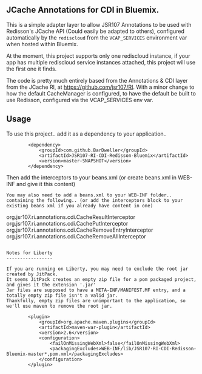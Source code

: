 JCache Annotations for CDI in Bluemix.
--------------------------------------

This is a simple adapter layer to allow JSR107 Annotations to be used with
Redisson's JCache API (Could easily be adapted to others), configured automatically 
by the `rediscloud` from the `VCAP_SERVICES` environment var when hosted within Bluemix.

At the moment, this project supports only one rediscloud instance, if your app has multiple
rediscloud service instances attached, this project will use the first one it finds.

The code is pretty much entirely based from the Annotations & CDI layer from 
the JCache RI, at https://github.com/jsr107/RI. With a minor change to how the default 
CacheManager is configured, to have the default be built to use Redisson, configured 
via the VCAP_SERVICES env var.

Usage
-----

To use this project.. add it as a dependency to your application.. 

```
        <dependency>
            <groupId>com.github.BarDweller</groupId>
            <artifactId>JSR107-RI-CDI-Redisson-Bluemix</artifactId>
            <version>master-SNAPSHOT</version>
        </dependency>
```

Then add the interceptors to your beans.xml (or create beans.xml in WEB-INF and give it this content)

```
You may also need to add a beans.xml to your WEB-INF folder.. containing the following.. (or add the interceptors block to your existing beans xml if you already have content in one)

```
<beans xmlns="http://java.sun.com/xml/ns/javaee"
       xmlns:xsi="http://www.w3.org/2001/XMLSchema-instance"
       xsi:schemaLocation="
http://java.sun.com/xml/ns/javaee
http://java.sun.com/xml/ns/javaee/beans_1_0.xsd">
    <interceptors>
        <class>org.jsr107.ri.annotations.cdi.CacheResultInterceptor</class>
        <class>org.jsr107.ri.annotations.cdi.CachePutInterceptor</class>
        <class>org.jsr107.ri.annotations.cdi.CacheRemoveEntryInterceptor</class>
        <class>org.jsr107.ri.annotations.cdi.CacheRemoveAllInterceptor</class>
    </interceptors>
</beans>
```

Notes for Liberty
-----------------

If you are running on Liberty, you may need to exclude the root jar created by JitPack. 
It seems JitPack creates an empty zip file for a pom packaged project, and gives it the extension '.jar'
Jar files are supposed to have a META-INF/MANIFEST.MF entry, and a totally empty zip file isn't a valid jar.
Thankfully, empty zip files are unimportant to the application, so we'll use maven to remove the root jar.

```
            <plugin>
                <groupId>org.apache.maven.plugins</groupId>
                <artifactId>maven-war-plugin</artifactId>
                <version>2.6</version>
                <configuration>
                    <failOnMissingWebXml>false</failOnMissingWebXml>
                    <packagingExcludes>WEB-INF/lib/JSR107-RI-CDI-Redisson-Bluemix-master*,pom.xml</packagingExcludes>
                </configuration>
            </plugin>
``` 






